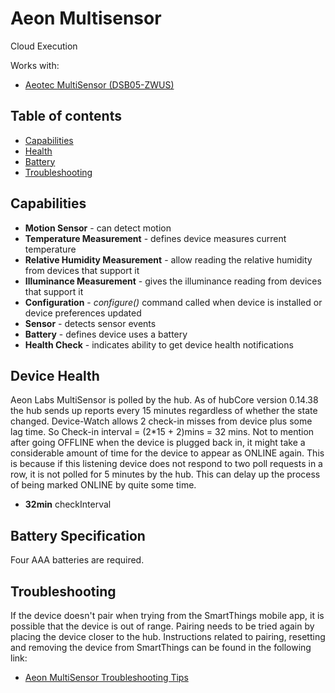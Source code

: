 # Aeon Multisensor

Cloud Execution

Works with: 

* [Aeotec MultiSensor (DSB05-ZWUS)](https://www.smartthings.com/products/aeotec-multisensor-5)

## Table of contents

* [Capabilities](#capabilities)
* [Health](#device-health)
* [Battery](#battery-specification)
* [Troubleshooting](#troubleshooting)

## Capabilities

* **Motion Sensor** - can detect motion
* **Temperature Measurement** - defines device measures current temperature
* **Relative Humidity Measurement** - allow reading the relative humidity from devices that support it
* **Illuminance Measurement** - gives the illuminance reading from devices that support it
* **Configuration** - _configure()_ command called when device is installed or device preferences updated
* **Sensor** - detects sensor events
* **Battery** - defines device uses a battery
* **Health Check** - indicates ability to get device health notifications


## Device Health

Aeon Labs MultiSensor is polled by the hub.
As of hubCore version 0.14.38 the hub sends up reports every 15 minutes regardless of whether the state changed.
Device-Watch allows 2 check-in misses from device plus some lag time. So Check-in interval = (2*15 + 2)mins = 32 mins.
Not to mention after going OFFLINE when the device is plugged back in, it might take a considerable amount of time for
the device to appear as ONLINE again. This is because if this listening device does not respond to two poll requests in a row,
it is not polled for 5 minutes by the hub. This can delay up the process of being marked ONLINE by quite some time.

* __32min__ checkInterval

## Battery Specification

Four AAA batteries are required.

## Troubleshooting

If the device doesn't pair when trying from the SmartThings mobile app, it is possible that the device is out of range.
Pairing needs to be tried again by placing the device closer to the hub.
Instructions related to pairing, resetting and removing the device from SmartThings can be found in the following link:
* [Aeon MultiSensor Troubleshooting Tips](https://support.smartthings.com/hc/en-us/articles/206157226-How-to-connect-Aeon-Labs-MultiSensors)